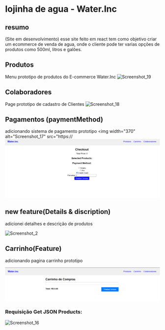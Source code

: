 # lojinha de agua - Water.Inc

## resumo
(Site em desenvolvimento)
esse site feito em react tem como objetivo criar um ecommerce de venda de agua, onde o cliente pode ter varias opções de produtos como 500ml, litros e galões.

## Produtos
Menu prototipo de produtos do E-commerce Water.Inc
<img width="960" alt="Screenshot_19" src="https://github.com/jcr04/ecommerce-agua-react/assets/70778525/9ee1ca33-001b-40a1-8311-99196aef3e58">

## Colaboradores
Page prototipo de cadastro de Clientes
<img width="960" alt="Screenshot_18" src="https://github.com/jcr04/ecommerce-agua-react/assets/70778525/19c3d639-acd0-4488-8400-a5d4c92f785c">

## Pagamentos (paymentMethod)
adicionando sistema de pagamento prototipo
<img width="370" alt="Screenshot_17" src="https://![Alt text](Screenshot_3.png)

## new feature(Details & discription)
adicionei detalhes e descrição de produtos

<img width="370" alt="Screenshot_2" src="https://github.com/jcr04/ecommerce-agua-react/assets/70778525/e406ee01-fc6a-47ac-b143-7ba7ed24f33c">

## Carrinho(Feature)
adicionando pagina carrinho prototipo

![Alt text](Screenshot_9.png)

### Requisição Get JSON Products:
<img width="350" alt="Screenshot_16" src="https://github.com/jcr04/ecommerce-agua-react/assets/70778525/b22ce7a2-02b9-4b5e-9acd-36ac64c4b945">



